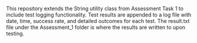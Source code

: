 This repository extends the String utility class from Assessment Task 1 to include test logging functionality. Test results are appended to a log file with date, time, success rate, and detailed outcomes for each test. The result.txt file under the Assessment_1 folder is where the results are written to upon testing.
